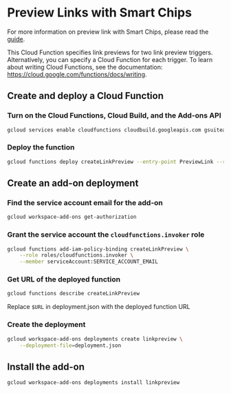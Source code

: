 # Preview Links with Smart Chips

For more information on preview link with Smart Chips, please read the
[guide](https://developers.google.com/workspace/add-ons/guides/preview-links-smart-chips).

This Cloud Function specifies link previews for two link preview triggers.
Alternatively, you can specify a Cloud Function for each trigger.
To learn about writing Cloud Functions,
see the documentation: https://cloud.google.com/functions/docs/writing.

## Create and deploy a Cloud Function

### Turn on the Cloud Functions, Cloud Build, and the Add-ons API

```sh
gcloud services enable cloudfunctions cloudbuild.googleapis.com gsuiteaddons.googleapis.com
```

### Deploy the function

```sh
gcloud functions deploy createLinkPreview --entry-point PreviewLink --runtime java11 --trigger-http
```

## Create an add-on deployment

### Find the service account email for the add-on

```sh
gcloud workspace-add-ons get-authorization
```

### Grant the service account the ``cloudfunctions.invoker`` role

```sh
gcloud functions add-iam-policy-binding createLinkPreview \
    --role roles/cloudfunctions.invoker \
    --member serviceAccount:SERVICE_ACCOUNT_EMAIL
```

### Get URL of the deployed function

```sh
gcloud functions describe createLinkPreview
```

Replace `$URL` in deployment.json with the deployed function URL

### Create the deployment

```sh
gcloud workspace-add-ons deployments create linkpreview \
    --deployment-file=deployment.json
```

## Install the add-on

```sh
gcloud workspace-add-ons deployments install linkpreview
```

